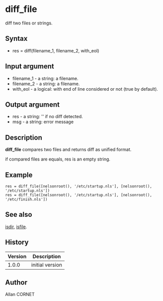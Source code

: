 

# diff_file

diff two files or strings.

## Syntax

- res = diff(filename_1, filename_2, with_eol)

## Input argument

 - filename_1 - a string: a filename.
 - filename_2 - a string: a filename.
 - with_eol - a logical: with end of line considered or not (true by default).

## Output argument

 - res - a string: '' if no diff detected.
 - msg - a string: error message

## Description


  <p><b>diff_file</b> compares two files and returns diff as unified format.</p>
  <p>if compared files are equals, res is an empty string.</p>


## Example

```Nelson
res = diff_file([nelsonroot(), '/etc/startup.nls'], [nelsonroot(), '/etc/startup.nls'])
res = diff_file([nelsonroot(), '/etc/startup.nls'], [nelsonroot(), '/etc/finish.nls'])
```

## See also

[isdir](isdir.md), [isfile](isfile.md).
## History

|Version|Description|
|------|------|
|1.0.0|initial version|


## Author

Allan CORNET



